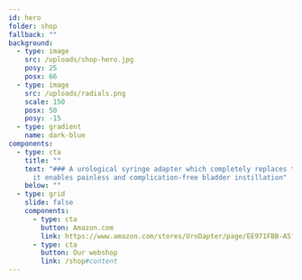 ```yaml
---
id: hero
folder: shop
fallback: ""
background:
  - type: image
    src: /uploads/shop-hero.jpg
    posy: 25
    posx: 66
  - type: image
    src: /uploads/radials.png
    scale: 150
    posx: 50
    posy: -15
  - type: gradient
    name: dark-blue
components:
  - type: cta
    title: ""
    text: "### A urological syringe adapter which completely replaces the catheter:
      it enables painless and complication-free bladder instillation"
    below: ""
  - type: grid
    slide: false
    components:
      - type: cta
        button: Amazon.com
        link: https://www.amazon.com/stores/UroDapter/page/EE971FBB-A516-4E98-A2CD-2B62117F088A
      - type: cta
        button: Our webshop
        link: /shop#content
---
```

